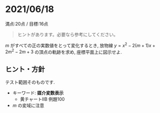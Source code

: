 # 2021/06/18

満点:20点 / 目標:16点

> ヒントがあります。必要なら参考にしてください。

$m$ がすべての正の実数値をとって変化するとき, 放物線 $y=x^2-2(m+1)x+2m^2-2m+3$ の頂点の軌跡を求め, 座標平面上に図示せよ.

## ヒント・方針

テスト範囲そのものです.

- キーワード: **媒介変数表示**
    - 黄チャートIIB 例題100
- $m$ の変域に注意